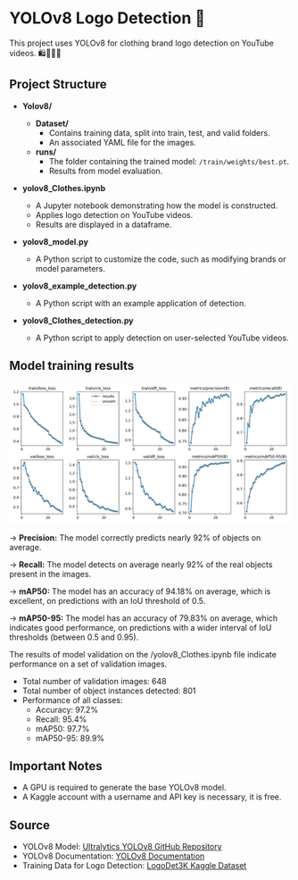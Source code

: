 # YOLOv8 Logo Detection 🚀

This project uses YOLOv8 for clothing brand logo detection on YouTube videos. 🛍️👚👗👠

## Project Structure

- **Yolov8/**
  - **Dataset/**
    - Contains training data, split into train, test, and valid folders.
    - An associated YAML file for the images.
  - **runs/**
    - The folder containing the trained model: `/train/weights/best.pt`.
    - Results from model evaluation.

- **yolov8_Clothes.ipynb**
  - A Jupyter notebook demonstrating how the model is constructed.
  - Applies logo detection on YouTube videos.
  - Results are displayed in a dataframe.

- **yolov8_model.py**
  - A Python script to customize the code, such as modifying brands or model parameters.

- **yolov8_example_detection.py**
  - A Python script with an example application of detection.

- **yolov8_Clothes_detection.py**
  - A Python script to apply detection on user-selected YouTube videos.

## Model training results
![Model training results](https://github.com/leaaumagy/Logo-detection-with-yolov8-on-youtube-videos/blob/main/Yolov8/runs/detect/train/results.png)

→ **Precision:** The model correctly predicts nearly 92% of objects on average.

→ **Recall:** The model detects on average nearly 92% of the real objects present in the images.

→ **mAP50:** The model has an accuracy of 94.18% on average, which is excellent, on predictions with an IoU threshold of 0.5.

→ **mAP50-95:** The model has an accuracy of 79.83% on average, which indicates good performance, on predictions with a wider interval of IoU thresholds (between 0.5 and 0.95).


The results of model validation on the /yolov8_Clothes.ipynb file indicate performance on a set of validation images.

- Total number of validation images: 648
- Total number of object instances detected: 801
- Performance of all classes:
  - Accuracy: 97.2%
  - Recall: 95.4%
  - mAP50: 97.7%
  - mAP50-95: 89.9%

## Important Notes

- A GPU is required to generate the base YOLOv8 model.
- A Kaggle account with a username and API key is necessary, it is free.


## Source

- YOLOv8 Model: [Ultralytics YOLOv8 GitHub Repository](https://github.com/ultralytics/ultralytics)
- YOLOv8 Documentation: [YOLOv8 Documentation](https://docs.ultralytics.com/)
- Training Data for Logo Detection: [LogoDet3K Kaggle Dataset](https://www.kaggle.com/datasets/lyly99/logodet3k)

